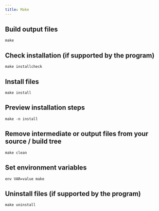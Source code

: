 ```yaml
---
title: Make
---
```


## Build output files

```
make
```

## Check installation (if supported by the program)

```
make installcheck
```

## Install files

```
make install
```

## Preview installation steps

```
make -n install
```

## Remove intermediate or output files from your source / build tree

```
make clean
```

## Set environment variables

```
env VAR=value make
```

## Uninstall files (if supported by the program)

```
make uninstall
```
